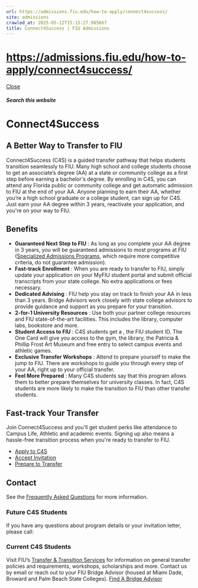 ```yaml
---
url: https://admissions.fiu.edu/how-to-apply/connect4success/
site: admissions
crawled_at: 2025-05-12T15:15:27.985667
title: Connect4Success | FIU Admissions
---
```


# https://admissions.fiu.edu/how-to-apply/connect4success/

[ Close ](https://admissions.fiu.edu/how-to-apply/connect4success/)
##### Search this website
# Connect4Success
## A Better Way to Transfer to FIU
Connect4Success (C4S) is a guided transfer pathway that helps students transition seamlessly to FIU. Many high school and college students choose to get an associate’s degree (AA) at a state or community college as a first step before earning a bachelor's degree. By enrolling in C4S, you can attend any Florida public or community college and get automatic admission to FIU at the end of your AA.
Anyone planning to earn their AA, whether you’re a high school graduate or a college student, can sign up for C4S. Just earn your AA degree within 3 years, reactivate your application, and you're on your way to FIU.
## Benefits
  * **Guaranteed Next Step to FIU** : As long as you complete your AA degree in 3 years, you will be guaranteed admissions to most programs at FIU ([Specialized Admissions Programs](https://transfer.fiu.edu/limited-access-programs/), which require more competitive criteria, do not guarantee admission).
  * **Fast-track Enrollment** : When you are ready to transfer to FIU, simply update your application on your MyFIU student portal and submit official transcripts from your state college. No extra applications or fees necessary.
  * **Dedicated Advising** : FIU help you stay on track to finish your AA in less than 3 years. Bridge Advisors work closely with state college advisors to provide guidance and support as you prepare for your transition.
  * **2-for-1 University Resources** : Use both your partner college resources and FIU state-of-the-art facilities. This includes the library, computer labs, bookstore and more.
  * **Student Access to FIU** : C4S students get a , the FIU student ID. The One Card will give you access to the gym, the library, the Patricia & Phillip Frost Art Museum and free entry to select campus events and athletic games.
  * **Exclusive Transfer Workshops** : Attend to prepare yourself to make the jump to FIU. There are workshops to guide you through every step of your AA, right up to your official transfer.
  * **Feel More Prepared** : Many C4S students say that this program allows them to better prepare themselves for university classes. In fact, C4S students are more likely to make the transition to FIU than other transfer students.


## Fast-track Your Transfer
Join Connect4Success and you'll get student perks like attendance to Campus Life, Athletic and academic events. Signing up also means a hassle-free transition process when you're ready to transfer to FIU.
  * [Apply to C4S](https://admissions.fiu.edu/how-to-apply/connect4success/apply/index.html)
  * [Accept Invitation](https://admissions.fiu.edu/how-to-apply/connect4success/accept-invitation/index.html)
  * [Prepare to Transfer](https://admissions.fiu.edu/how-to-apply/connect4success/prepare-to-transfer/index.html)


## Contact
See the [Frequently Asked Questions](https://admissions.fiu.edu/contact/faqs/index.html#c4s) for more information.
### Future C4S Students
If you have any questions about program details or your invitation letter, please call:
### Current C4S Students
Visit FIU’s [Transfer & Transition Services](https://transfer.fiu.edu/) for information on general transfer policies and requirements, workshops, scholarships and more. Contact us by email or reach out to your FIU Bridge Advisor (housed at Miami Dade, Broward and Palm Beach State Colleges).
[Find A Bridge Advisor](https://transfer.fiu.edu/connect4success/bridge-advisors/)


